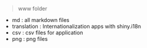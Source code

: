 > www folder

- md : all markdown files
- translation :  Internationalization apps with shiny.i18n
- csv : csv files for application
- png : png files